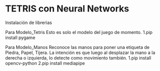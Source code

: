 # TETRIS con Neural Networks

Instalación de librerias

Para Modelo_Tetris
Esto es solo el modelo del juego de momento. 
1.pip install pygame

Para Modelo_Manos
Reconoce las manos para poner una etiqueta de Piedra, Papel, Tijera. La intención es que luego al desplazar la mano a la derecha o izquierda, lo detecte como movimiento también.
1.pip install opencv-python
2.pip install mediapipe

